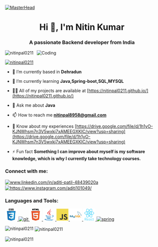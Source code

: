 [![MasterHead](https://camo.githubusercontent.com/3015c6f34ed5c2131bac41a22b7a27a847f65803d232c99fe31f649c9c746fbd/68747470733a2f2f7777772e61616469747269746563686e6f6c6f67792e636f6d2f696d616765732f726564657369676e2e676966)](https://Aditi101049.io)
<h1 align="center">Hi 👋, I'm Nitin Kumar</h1>
<h3 align="center">A passionate Backend developer from India</h3>
<img align="right" alt="Coding" width="400" src="https://raw.githubusercontent.com/PolarBearGG/PolarBearGG/master/web-developer.gif">

<p align="left"> <img src="https://komarev.com/ghpvc/?username=aditi101049&label=Profile%20views&color=0e75b6&style=flat" alt="nitinpal0211" /> </p>

<p align="left"> <a href="https://github.com/ryo-ma/github-profile-trophy"><img src="https://github-profile-trophy.vercel.app/?username=nitinpal0211" alt="nitinpal0211" /></a> </p>

- 🔭 I’m currently based in **Dehradun**

- 🌱 I’m currently learning **Java,Spring-boot,SQL,MYSQL**

- 👨‍💻 All of my projects are available at [https://nitinpal0211.github.io/](https://nitinpal0211.github.io/)

- 💬 Ask me about **Java**

- 📫 How to reach me **nitinpal8958@gmail.com**

- 📄 Know about my experiences [https://drive.google.com/file/d/1h1yO-KJNWhsm7n3V5wxkj7xAMEEGXKIC/view?usp=sharing](https://drive.google.com/file/d/1h1yO-KJNWhsm7n3V5wxkj7xAMEEGXKIC/view?usp=sharing)

- ⚡ Fun fact **Something I can improve about myself is my software knowledge, which is why I currently take technology courses.**

<h3 align="left">Connect with me:</h3>
<p align="left">
<a href="www.linkedin.com/in/nitin-kumar-3ba4ba236" target="blank"><img align="center" src="https://raw.githubusercontent.com/rahuldkjain/github-profile-readme-generator/master/src/images/icons/Social/linked-in-alt.svg" alt="www.linkedin.com/in/aditi-patil-48439020a" height="30" width="40" /></a>
<a href="https://www.instagram.com/__its__nitinpal/" target="blank"><img align="center" src="https://raw.githubusercontent.com/rahuldkjain/github-profile-readme-generator/master/src/images/icons/Social/instagram.svg" alt="https://www.instagram.com/aditi101049/" height="30" width="40" /></a>
</p>

<h3 align="left">Languages and Tools:</h3>
<p align="left"> <a href="https://www.w3schools.com/css/" target="_blank" rel="noreferrer"> <img src="https://raw.githubusercontent.com/devicons/devicon/master/icons/css3/css3-original-wordmark.svg" alt="css3" width="40" height="40"/> </a> <a href="https://git-scm.com/" target="_blank" rel="noreferrer"> <img src="https://www.vectorlogo.zone/logos/git-scm/git-scm-icon.svg" alt="git" width="40" height="40"/> </a> <a href="https://www.w3.org/html/" target="_blank" rel="noreferrer"> <img src="https://raw.githubusercontent.com/devicons/devicon/master/icons/html5/html5-original-wordmark.svg" alt="html5" width="40" height="40"/> </a> <a href="https://www.java.com" target="_blank" rel="noreferrer"> <img src="https://raw.githubusercontent.com/devicons/devicon/master/icons/java/java-original.svg" alt="java" width="40" height="40"/> </a> <a href="https://developer.mozilla.org/en-US/docs/Web/JavaScript" target="_blank" rel="noreferrer"> <img src="https://raw.githubusercontent.com/devicons/devicon/master/icons/javascript/javascript-original.svg" alt="javascript" width="40" height="40"/> </a> <a href="https://www.mysql.com/" target="_blank" rel="noreferrer"> <img src="https://raw.githubusercontent.com/devicons/devicon/master/icons/mysql/mysql-original-wordmark.svg" alt="mysql" width="40" height="40"/> </a> <a href="https://reactjs.org/" target="_blank" rel="noreferrer"> <img src="https://raw.githubusercontent.com/devicons/devicon/master/icons/react/react-original-wordmark.svg" alt="react" width="40" height="40"/> </a> <a href="https://spring.io/" target="_blank" rel="noreferrer"> <img src="https://www.vectorlogo.zone/logos/springio/springio-icon.svg" alt="spring" width="40" height="40"/> </a> </p>

<p><img align="left" src="https://github-readme-stats.vercel.app/api/top-langs?username=nitinpal0211&show_icons=true&locale=en&layout=compact" alt="nitinpal0211" /></p>

<p>&nbsp;<img align="center" src="https://github-readme-stats.vercel.app/api?username=nitinpal0211&show_icons=true&locale=en" alt="nitinpal0211" /></p>

<p><img align="center" src="https://github-readme-streak-stats.herokuapp.com/?user=nitinpal0211&" alt="nitinpal0211" /></p>
